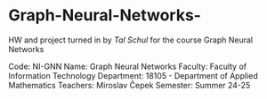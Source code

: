 # Graph-Neural-Networks-

HW and project turned in by *Tal Schul* for the course Graph Neural Networks

Code: NI-GNN
Name: Graph Neural Networks
Faculty: Faculty of Information Technology
Department: 18105 - Department of Applied Mathematics
Teachers: Miroslav Čepek
Semester: Summer 24-25
